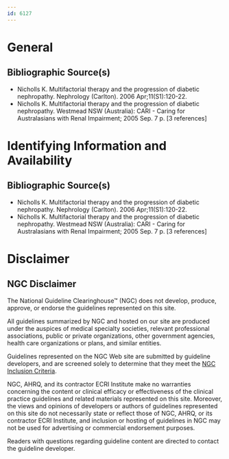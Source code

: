 ```yaml
---
id: 6127
---
```


# General

## Bibliographic Source(s)

- Nicholls K. Multifactorial therapy and the progression of diabetic nephropathy. Nephrology (Carlton). 2006 Apr;11(S1):120-22.
- Nicholls K. Multifactorial therapy and the progression of diabetic nephropathy. Westmead NSW (Australia): CARI - Caring for Australasians with Renal Impairment; 2005 Sep. 7 p. [3 references]

# Identifying Information and Availability

## Bibliographic Source(s)

- Nicholls K. Multifactorial therapy and the progression of diabetic nephropathy. Nephrology (Carlton). 2006 Apr;11(S1):120-22.
- Nicholls K. Multifactorial therapy and the progression of diabetic nephropathy. Westmead NSW (Australia): CARI - Caring for Australasians with Renal Impairment; 2005 Sep. 7 p. [3 references]

# Disclaimer

## NGC Disclaimer

The National Guideline Clearinghouse™ (NGC) does not develop, produce, approve, or endorse the guidelines represented on this site.

All guidelines summarized by NGC and hosted on our site are produced under the auspices of medical specialty societies, relevant professional associations, public or private organizations, other government agencies, health care organizations or plans, and similar entities.

Guidelines represented on the NGC Web site are submitted by guideline developers, and are screened solely to determine that they meet the [NGC Inclusion Criteria](/help-and-about/summaries/inclusion-criteria).

NGC, AHRQ, and its contractor ECRI Institute make no warranties concerning the content or clinical efficacy or effectiveness of the clinical practice guidelines and related materials represented on this site. Moreover, the views and opinions of developers or authors of guidelines represented on this site do not necessarily state or reflect those of NGC, AHRQ, or its contractor ECRI Institute, and inclusion or hosting of guidelines in NGC may not be used for advertising or commercial endorsement purposes.

Readers with questions regarding guideline content are directed to contact the guideline developer.

